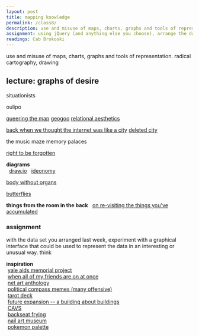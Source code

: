 ```yaml
---  
layout: post  
title: mapping knowledge  
permalink: /class8/  
description: use and misuse of maps, charts, graphs and tools of representation.
assignment: using jQuery (and anything else you choose), arrange the data set you collected last week (or one that we looked at) in a few different ways.
readings: Cab Brokoski
---  
```

<!-- maybe cybernetics lib here?? orit halpern beautiful data kind of thing??? -->

use and misuse of maps, charts, graphs and tools of representation. radical cartography, drawing

## lecture: graphs of desire



situationists

oulipo

[queering the map](https://www.queeringthemap.com)
[geogoo](http://geogoo.net)
[relational aesthetics](https://en.wikipedia.org/wiki/Relational_art#cite_note-13)

[back when we thought the internet was like a city](https://www.citylab.com/life/2013/03/back-when-we-thought-internet-was-city/4943/) [deleted city](http://deletedcity.net)

the music maze
memory palaces


[right to be forgotten](https://techcrunch.com/2014/07/04/digital-theatre/)

**diagrams**  
  [draw.io]()
  [ideonomy]()  

[body without organs](https://d2w9rnfcy7mm78.cloudfront.net/5788294/original_34ad7ec762727159cfbb1212dae1df64.jpg?1577447140?bc=0)

[butterflies](https://marian42.de/butterflies/?0.04443,0.25659,11)

**things from the room in the back**
  [on re-visiting the things you've accumulated](https://thecreativeindependent.com/people/charles-broskoski-on-self-discovery-upon-revisiting-things-youve-accumulated-over-time/)

### assignment

with the data set you arranged last week, experiment with a graphical interface that could be used to represent the data in an interesting or unusual way. think  

**inspiration**  
 [yale aids memorial project](http://yamp.org)  
 [when all of my friends are on at once](http://allmyfriendsatonce.com/#0)  
 [net art anthology](https://anthology.rhizome.org)  
 [political compass memes (many offensive)](https://www.are.na/francis-tseng/political-compasses-other-matrices)  
 [tarot deck](https://www.are.na/art-deli-corp/tarot-design)  
 [future expansion -- a building about buildings](http://future-expansion.com/#img)  
 [CAVS](http://act.mit.edu/cavs)  
 [backseat frying](http://backseatfrying.net)  
 [nail art museum](https://www.youtube.com/watch?v=40pSU5ZM784)  
 [pokemon palette](http://pokepalettes.com)